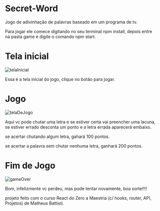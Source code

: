 # Secret-Word

Jogo de adivinhação de palavras baseado em um programa de tv.

Para jogar ele comece digitando no seu terminal npm install, depois entre na pasta game e digite o comando npm start.

# Tela inicial

![telaInicial](https://user-images.githubusercontent.com/119535029/219966746-5102f389-4e8d-408a-a7ff-9516ffc71002.png)

Essa é a tela inicial do jogo, clique no botão para jogar.

# Jogo

![telaDeJogo](https://user-images.githubusercontent.com/119535029/219966960-79eeab03-2c5d-4950-982b-b5bbcfdb5056.png)

Aqui vc pode chutar uma letra e se estiver certa vai preencher uma lacuna, se estiver errado desconta um ponto e a letra errada aparecerá embaixo.

se acertar chutando algum letra, gahará 100 pontos.

se acertar a palavra sem chutar nenhuma letra, ganhará 200 pontos.

# Fim de Jogo

![gameOver](https://user-images.githubusercontent.com/119535029/219967094-96563dd0-7e0f-4373-8ce4-ca30d6d0206c.png)

Bom, infelizmente vc perdeu, mas pode tentar novamente, boa sorte!!!!

projeto feito com o curso React do Zero a Maestria (c/ hooks, router, API, Projetos) de Matheus Battisti.
